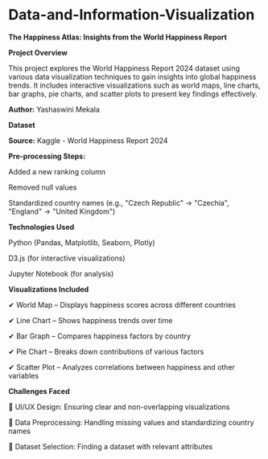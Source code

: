 # Data-and-Information-Visualization

**The Happiness Atlas: Insights from the World Happiness Report**

**Project Overview**

This project explores the World Happiness Report 2024 dataset using various data visualization techniques to gain insights into global happiness trends. It includes interactive visualizations such as world maps, line charts, bar graphs, pie charts, and scatter plots to present key findings effectively.

**Author:** Yashaswini Mekala

**Dataset**

**Source:** Kaggle - World Happiness Report 2024

**Pre-processing Steps:**

Added a new ranking column

Removed null values

Standardized country names (e.g., "Czech Republic" → "Czechia", "England" → "United Kingdom")

**Technologies Used**

Python (Pandas, Matplotlib, Seaborn, Plotly)

D3.js (for interactive visualizations)

Jupyter Notebook (for analysis)

**Visualizations Included**

✔ World Map – Displays happiness scores across different countries

✔ Line Chart – Shows happiness trends over time

✔ Bar Graph – Compares happiness factors by country

✔ Pie Chart – Breaks down contributions of various factors

✔ Scatter Plot – Analyzes correlations between happiness and other variables


**Challenges Faced**

🔹 UI/UX Design: Ensuring clear and non-overlapping visualizations

🔹 Data Preprocessing: Handling missing values and standardizing country names

🔹 Dataset Selection: Finding a dataset with relevant attributes

